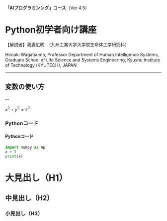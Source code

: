 **「AIプログラミンング」コース**（Ver 4.5）

# Python初学者向け講座

【解説者】我妻広明　（九州工業大学大学院生命体工学研究科）

Hiroaki  Wagatsuma, Professor
Department of Human Intelligence Systems,
Graduate School of Life Science and Systems Engineering,
Kyushu Institute of Technology   (KYUTECH), JAPAN

---

## 変数の使い方

--


$x^2 + y^2 = z^2$



### Pythonコード

#### Pythonコード

```python
import numpy as np
x = 5
print(x)
```



# 大見出し（H1）

## 中見出し（H2）

### 小見出し（H3）
